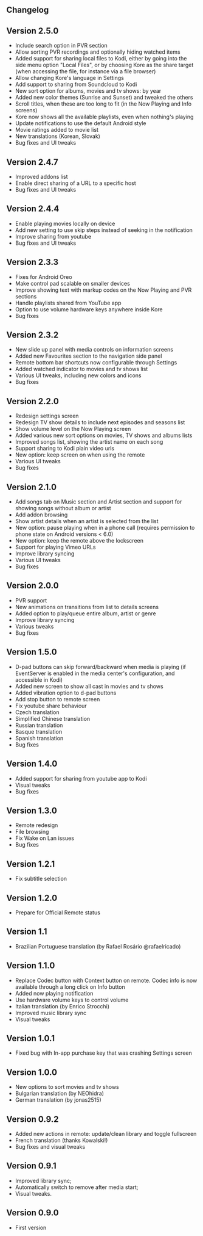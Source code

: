 Changelog
---------

Version 2.5.0
-------------
- Include search option in PVR section
- Allow sorting PVR recordings and optionally hiding watched items
- Added support for sharing local files to Kodi, either by going into the side menu option "Local Files", or by choosing Kore as the share target (when accessing the file, for instance via a file browser)
- Allow changing Kore's language in Settings
- Add support to sharing from Soundcloud to Kodi
- New sort option for albums, movies and tv shows: by year
- Added new color themes (Sunrise and Sunset) and tweaked the others
- Scroll titles, when these are too long to fit (in the Now Playing and Info screens)
- Kore now shows all the available playlists, even when nothing's playing
- Update notifications to use the default Android style
- Movie ratings added to movie list
- New translations (Korean, Slovak)
- Bug fixes and UI tweaks

Version 2.4.7
-------------
- Improved addons list
- Enable direct sharing of a URL to a specific host
- Bug fixes and UI tweaks

Version 2.4.4
-------------
- Enable playing movies locally on device
- Add new setting to use skip steps instead of seeking in the notification
- Improve sharing from youtube
- Bug fixes and UI tweaks

Version 2.3.3
-------------
- Fixes for Android Oreo
- Make control pad scalable on smaller devices
- Improve showing text with markup codes on the Now Playing and PVR sections
- Handle playlists shared from YouTube app
- Option to use volume hardware keys anywhere inside Kore
- Bug fixes

Version 2.3.2
-------------
- New slide up panel with media controls on information screens
- Added new Favourites section to the navigation side panel
- Remote bottom bar shortcuts now configurable through Settings
- Added watched indicator to movies and tv shows list
- Various UI tweaks, including new colors and icons
- Bug fixes

Version 2.2.0
-------------
- Redesign settings screen
- Redesign TV show details to include next episodes and seasons list
- Show volume level on the Now Playing screen
- Added various new sort options on movies, TV shows and albums lists
- Improved songs list, showing the artist name on each song
- Support sharing to Kodi plain video urls
- New option: keep screen on when using the remote
- Various UI tweaks
- Bug fixes

Version 2.1.0
-------------
- Add songs tab on Music section and Artist section and support for showing songs without album or artist
- Add addon browsing
- Show artist details when an artist is selected from the list
- New option: pause playing when in a phone call (requires permission to phone state on Android versions < 6.0)
- New option: keep the remote above the lockscreen
- Support for playing Vimeo URLs
- Improve library syncing
- Various UI tweaks
- Bug fixes

Version 2.0.0
-------------
- PVR support
- New animations on transitions from list to details screens
- Added option to play/queue entire album, artist or genre
- Improve library syncing
- Various tweaks
- Bug fixes

Version 1.5.0
-------------
- D-pad buttons can skip forward/backward when media is playing (if EventServer is enabled in the media center's configuration, and accessible in Kodi)
- Added new screen to show all cast in movies and tv shows
- Added vibration option to d-pad buttons
- Add stop button to remote screen
- Fix youtube share behaviour
- Czech translation
- Simplified Chinese translation
- Russian translation
- Basque translation
- Spanish translation
- Bug fixes

Version 1.4.0
-------------
- Added support for sharing from youtube app to Kodi
- Visual tweaks
- Bug fixes

Version 1.3.0
-------------
- Remote redesign
- File browsing
- Fix Wake on Lan issues
- Bug fixes

Version 1.2.1
-------------
- Fix subtitle selection

Version 1.2.0
-------------
- Prepare for Official Remote status

Version 1.1
-----------
- Brazilian Portuguese translation (by Rafael Rosário @rafaelricado)


Version 1.1.0
-------------
- Replace Codec button with Context button on remote. Codec info is now available through a long click on Info button
- Added now playing notification
- Use hardware volume keys to control volume
- Italian translation (by Enrico Strocchi)
- Improved music library sync
- Visual tweaks

Version 1.0.1
-------------
- Fixed bug with In-app purchase key that was crashing Settings screen

Version 1.0.0
-------------
- New options to sort movies and tv shows
- Bulgarian translation (by NEOhidra)
- German translation (by jonas2515)

Version 0.9.2
-------------
- Added new actions in remote: update/clean library and toggle fullscreen
- French translation (thanks Kowalski!)
- Bug fixes and visual tweaks

Version 0.9.1
-------------
- Improved library sync;
- Automatically switch to remove after media start;
- Visual tweaks.

Version 0.9.0
-------------
- First version

